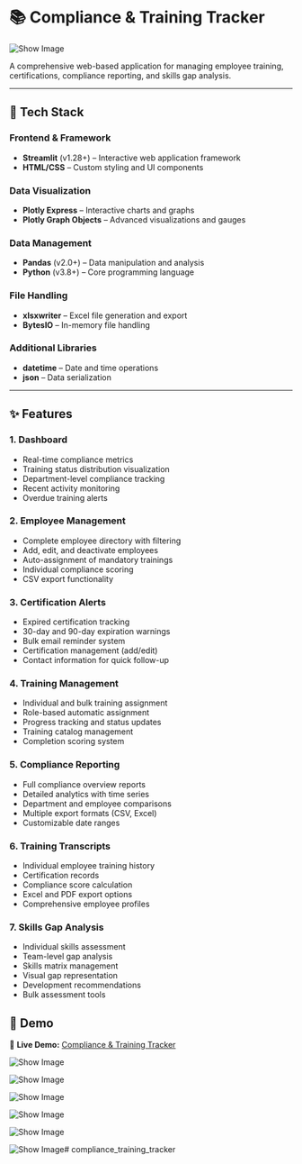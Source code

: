 # 📚 Compliance & Training Tracker

![Show Image](assets/ctt0.png)

A comprehensive web-based application for managing employee training, certifications, compliance reporting, and skills gap analysis.

---

## 🚀 Tech Stack

### Frontend & Framework
- **Streamlit** (v1.28+) – Interactive web application framework  
- **HTML/CSS** – Custom styling and UI components  

### Data Visualization
- **Plotly Express** – Interactive charts and graphs  
- **Plotly Graph Objects** – Advanced visualizations and gauges  

### Data Management
- **Pandas** (v2.0+) – Data manipulation and analysis  
- **Python** (v3.8+) – Core programming language  

### File Handling
- **xlsxwriter** – Excel file generation and export  
- **BytesIO** – In-memory file handling  

### Additional Libraries
- **datetime** – Date and time operations  
- **json** – Data serialization  

---

## ✨ Features

### 1. Dashboard
- Real-time compliance metrics  
- Training status distribution visualization  
- Department-level compliance tracking  
- Recent activity monitoring  
- Overdue training alerts  

### 2. Employee Management
- Complete employee directory with filtering  
- Add, edit, and deactivate employees  
- Auto-assignment of mandatory trainings  
- Individual compliance scoring  
- CSV export functionality  

### 3. Certification Alerts
- Expired certification tracking  
- 30-day and 90-day expiration warnings  
- Bulk email reminder system  
- Certification management (add/edit)  
- Contact information for quick follow-up  

### 4. Training Management
- Individual and bulk training assignment  
- Role-based automatic assignment  
- Progress tracking and status updates  
- Training catalog management  
- Completion scoring system  

### 5. Compliance Reporting
- Full compliance overview reports  
- Detailed analytics with time series  
- Department and employee comparisons  
- Multiple export formats (CSV, Excel)  
- Customizable date ranges  

### 6. Training Transcripts
- Individual employee training history  
- Certification records  
- Compliance score calculation  
- Excel and PDF export options  
- Comprehensive employee profiles  

### 7. Skills Gap Analysis
- Individual skills assessment  
- Team-level gap analysis  
- Skills matrix management  
- Visual gap representation  
- Development recommendations  
- Bulk assessment tools  

## 🎥 Demo

🔗 **Live Demo:** [Compliance & Training Tracker](https://onbassistant.streamlit.app)


![Show Image](assets/ctt1.png)

![Show Image](assets/ctt2.png)

![Show Image](assets/ctt3.png)

![Show Image](assets/ctt4.png)

![Show Image](assets/ctt5.png)

![Show Image](assets/ctt6.png)# compliance_training_tracker
